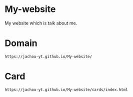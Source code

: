 # My-website
My website which is talk about me.

# Domain
```https://jachou-yt.github.io/My-website/```
# Card
``https://jachou-yt.github.io/My-website/cards/index.html``

